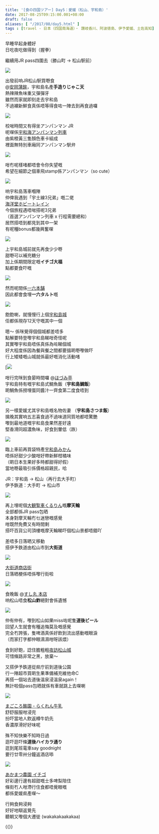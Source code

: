 ```yaml
---
title: '[食の四国ツアー] Day5：愛媛（松山、宇和島）'
date: 2017-08-25T09:15:00.001+08:00
draft: false
aliases: [ "/2017/08/day5.html" ]
tags : [travel - 日本（四国南海道）・ 讚岐香川、阿波徳島、伊予愛媛、土佐高知]
---
```


早睡早起身體好  
日吃夜吃做得到（握拳）  
  
繼續用JR pass四圍去（勝山町 → 松山駅前）  

![](/images/shikoku5a.jpg)

出發前响JR松山駅買嘢食  
@[安岡蒲鉾](https://hidie.net/shikoku5a/)，宇和島名產**手造りじゃこ天**  
熱辣辣魚味重又彈彈牙  
雖然而家就即刻走去宇和島  
不過襯新鮮食真係唔等得食咗一陣去到再食過囉  

![](/images/shikoku5b.jpg)

校啱時間又有得坐アンパンマン JR  
呢㗎係[宇和海アンパンマン列車](https://hidie.net/shikoku5b/)  
由紫橙黃三隻顏色車卡組成  
裡面無特別車廂同アンパンマン駅弁  

![](/images/shikoku5b9.jpg)

咁冇呢樣啫都唔會令你失望嘅  
希望在細節之個車飛stamp係アンパンマン（so cute）  

![](/images/shikoku5c5.jpg)

响宇和島落車嗰陣  
仲俾我遇到「宇土線3兄弟」嘅二佬  
[海洋堂ホビートレイン](https://hidie.net/shikoku5c/)  
今個旅程遇唔啱搭呢3兄弟  
（首選アンパンマン列車 x 行程需要總和）  
居然搭唔到都見到其中一架  
有呢種bonus都幾興奮㗎  

![](/images/shikoku5e5.jpg)

上宇和島城前就先再食少少嘢  
甜嘢可以補充糖分  
加上係期間限定嘅**イチゴ大福**  
點都要食吓嘅  

![](/images/shikoku5e1.jpg)

然而呢間係[一六本舗](https://hidie.net/shikoku5e/)  
因此都會食埋**一六タルト**嘅  

![](/images/shikoku5f.jpg)

飽飽喇，就慢慢行上個[宇和島城](https://hidie.net/shikoku5f/)  
佢都係現存12天守嘅其中一個  
  
嗯～ 係咪覺得個個城都差唔多  
點解要特登嚟宇和島睇咁奇怪呢  
其實嚟宇和島唔係真係為咗睇個城  
好大程度係因為餐與餐之間都要搵啲嘢嚟做吓  
行上矮矮嘅山城就係最好嘅消化活動啫  

[![](/images/shikoku5g5.jpg)

咁行完咪到食晏時間囉 @[ほづみ亭](https://hidie.net/shikoku5g/)  
宇和島特有嘅宇和島式鯛魚飯（**宇和島鯛飯**）  
啲鯛魚係撈埋蛋同醬汁一齊食第二度食唔到  

![](/images/shikoku5g6.jpg)

另一樣愛媛尤其宇和島嘅名物佐妻 （**宇和島さつま飯**）  
擒晚其實响五志喜食過不過味道同質地都唔驚艷  
嚟到最地道嘅宇和島食果然差好遠  
堅香滑同超濃魚味，好食到暈低（跌）  

![](/images/shikoku5h.jpg)

臨上車前再買袋特產[宇和島みかん](https://hidie.net/shikoku5h/)  
唔係好甜少少酸咁好帶新鮮柑橘味  
（啲日本生果好多時都甜得好假）  
當地嘢最吸引係價格超親民，哈  
  
JR：宇和島 → 松山（再行去大手町）  
伊予鉄道：大手町 → 松山市  

![](/images/shikoku5i1.jpg)

再上埋呢個[大観覧車くるりん](https://hidie.net/shikoku5i/)嘅**摩天輪**  
全部都係JR pass包晒  
本身對摩天輪冇乜迷戀嘅感覺  
咁既然免費又有時間剩  
搭吓百貨公司頂樓嘅摩天輪睇吓個松山景都唔錯吖  
  
差唔多日落晒又移動  
搭伊予鉄道由松山市到**大街道**  

![](/images/shikoku5j.jpg)

[大街道商店街](hhttps://hidie.net/shikoku5j/)  
日落晒梗係唔係嚟行街啦  

![](/images/shikoku5k.jpg)

食晚飯 @[すし丸 本店](https://hidie.net/shikoku5k/)  
响松山唔食**松山鮓**絕對會係遺憾  

![](/images/shikoku5k1.jpg)

仲有仲有，嚟到松山如果miss咗呢隻**道後ビール**  
回望人生就會有種追悔莫及嘅感覺  
完全冇誇張，隻啤酒真係好飲到流出感動嘅眼淚  
（而家打字都仲眼濕濕咁呀該煨）  
  
食到好飽，諗住膽粗粗[夜訪松山城](https://hidie.net/shikoku5l/)  
可惜條路非常之黑，放棄～  
  
又搭伊予鉄道從県庁前到道後公園  
行一陣超市買啲生果準備補充維他命C  
再搭一個站去道後温泉浸溫泉again！  
無計啦個pass包晒就係有車就跳上去㗎喇  

![](/images/shikoku5m.jpg)

[まごころ酪園 - らくれん牛乳](https://hidie.net/shikoku5m/)  
舒舒服服咁浸完  
扮吓當地人飲返樽牛奶先  
香濃厚滑好好味呢  
  
殊不知快樂不知時日過  
逛吓逛吓條**道後ハイカラ通り**  
逛到尾班電車say goodnight  
要行廿零卅分鐘返酒店㖭  

![](/images/shikoku5n.jpg)

[あかまつ農園 イチゴ](https://hidie.net/shikoku5n/)  
好彩邊行邊有超甜嘅士多啤梨陪住  
條街冇人咁滯行住食都唔覺眼嘅  
都係愛媛県產㗎～  
  
  
行夠食夠浸夠  
好好地瞓返覺先  
聽朝又嚟個大遷徙 (wakakakaakakaa)  
  
{{<shikoku>}}
